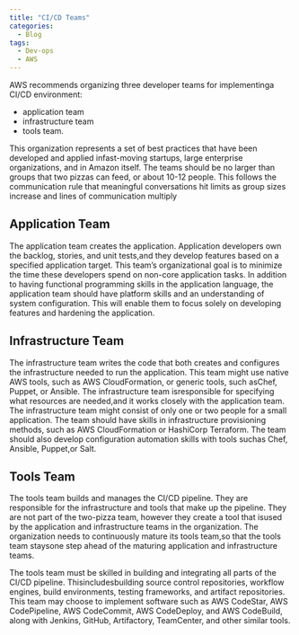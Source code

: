 ```yaml
---
title: "CI/CD Teams"
categories:
  - Blog
tags:
  - Dev-ops
  - AWS
---
```


AWS recommends organizing three developer teams for implementinga CI/CD environment:
<ul>
<li>application team</li>
<li>infrastructure team</li>
<li>tools team.</li>
</ul>

This organization represents a set of best practices that have been developed and applied infast-moving startups, large enterprise organizations, and in Amazon itself. The teams should be no larger than groups that two pizzas can feed, or about 10-12 people. This follows the communication rule that meaningful conversations hit limits as group sizes increase and lines of communication multiply

<h2>Application Team</h2>

The application team creates the application. Application developers own the backlog, stories, and unit tests,and they develop features based on a specified application target. This team’s organizational goal is to minimize the time these developers spend on non-core application tasks. In addition to having functional programming skills in the application language, the application team should have platform skills and an understanding of system configuration. This will enable them to focus solely on developing features and hardening the application. 

<h2>Infrastructure Team</h2>

The infrastructure team writes the code that both creates and configures the infrastructure needed to run the application. This team might use native AWS tools, such as AWS CloudFormation, or generic tools, such asChef, Puppet, or Ansible. The infrastructure team isresponsible for specifying what resources are needed,and it works closely with the application team. The infrastructure team might consist of only one or two people for a small application. The team should have skills in infrastructure provisioning methods, such as AWS CloudFormation or HashiCorp Terraform. The team should also develop configuration automation skills with tools suchas Chef, Ansible, Puppet,or Salt.

<h2>Tools Team</h2>

The tools team builds and manages the CI/CD pipeline. They are responsible for the infrastructure and tools that make up the pipeline. They are not part of the two-pizza team, however they create a tool that isused by the application and infrastructure teams in the organization. The organization needs to continuously mature its tools team,so that the tools team staysone step ahead of the maturing application and infrastructure teams. 

The tools team must be skilled in building and integrating all parts of the CI/CD pipeline. Thisincludesbuilding source control repositories, workflow engines, build environments, testing frameworks, and artifact repositories. This team may choose to implement software such as AWS CodeStar, AWS CodePipeline, AWS CodeCommit, AWS CodeDeploy, and AWS CodeBuild, along with Jenkins, GitHub, Artifactory, TeamCenter, and other similar tools. 